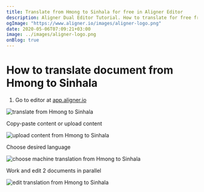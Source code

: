 ```yaml
---
title: Translate from Hmong to Sinhala for free in Aligner Editor
description: Aligner Dual Editor Tutorial. How to translate for free from Hmong to Sinhala. Aligner is multilingual document management platform. 
ogImage: "https://www.aligner.io/images/aligner-logo.png"
date: 2020-05-06T07:09:21+03:00
image: ../images/aligner-logo.png
onBlog: true
---
```


# How to translate document from Hmong to Sinhala

1. Go to editor at [app.aligner.io](https://app.aligner.io "Aligner App web page")

![translate from Hmong to Sinhala](../aligner-blank-editor.png "translate from Hmong to Sinhala")

Copy-paste content or upload content

![upload content from Hmong to Sinhala](../aligner-uploaded-document.png "upload content from Hmong to Sinhala")

Choose desired language

![choose machine translation from Hmong to Sinhala](../aligner-language-dropdown.png "choose machine translation from Hmong to Sinhala")

Work and edit 2 documents in parallel

![edit translation from Hmong to Sinhala](../aligner-double-sitded-editor.png "edit translation from Hmong to Sinhala")

